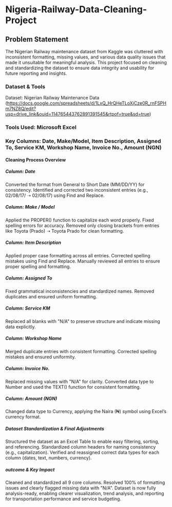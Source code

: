 # Nigeria-Railway-Data-Cleaning-Project
## Problem Statement
The Nigerian Railway maintenance dataset from Kaggle was cluttered with inconsistent formatting, missing values, and various data quality issues that made it unsuitable for meaningful analysis. This project focused on cleaning and standardizing the dataset to ensure data integrity and usability for future reporting and insights.

### Dataset & Tools
Dataset: Nigerian Railway Maintenance Data (https://docs.google.com/spreadsheets/d/1LxQ_HrQHeTLoXjCze0R_rnFSPHm7NZ8Q/edit?usp=drive_link&ouid=114765443762891391545&rtpof=true&sd=true)

### Tools Used: Microsoft Excel
### Key Columns: Date, Make/Model, Item Description, Assigned To, Service KM, Workshop Name, Invoice No., Amount (NGN)

#### Cleaning Process Overview
 ##### Column: Date
Converted the format from General to Short Date (MM/DD/YY) for consistency.
Identified and corrected two inconsistent entries (e.g., 02/08/17/ ➝ 02/08/17) using Find and Replace.

##### Column: Make / Model
Applied the PROPER() function to capitalize each word properly.
Fixed spelling errors for accuracy.
Removed only closing brackets from entries like Toyota (Prado) ➝ Toyota Prado for clean formatting.

##### Column: Item Description
Applied proper case formatting across all entries.
Corrected spelling mistakes using Find and Replace.
Manually reviewed all entries to ensure proper spelling and formatting.

##### Column: Assigned To
Fixed grammatical inconsistencies and standardized names.
Removed duplicates and ensured uniform formatting.

##### Column: Service KM
Replaced all blanks with "N/A" to preserve structure and indicate missing data explicitly.

##### Column: Workshop Name
Merged duplicate entries with consistent formatting.
Corrected spelling mistakes and ensured uniformity.

##### Column: Invoice No.
Replaced missing values with "N/A" for clarity.
Converted data type to Number and used the TEXT() function for consistent formatting.

##### Column: Amount (NGN)
Changed data type to Currency, applying the Naira (₦) symbol using Excel’s currency format.

##### Dataset Standardization & Final Adjustments
Structured the dataset as an Excel Table to enable easy filtering, sorting, and referencing.
Standardized column headers for naming consistency (e.g., capitalization).
Verified and reassigned correct data types for each column (dates, text, numbers, currency).

##### outcome & Key Impact
Cleaned and standardized all 9 core columns.
Resolved 100% of formatting issues and clearly flagged missing data with "N/A".
Dataset is now fully analysis-ready, enabling clearer visualization, trend analysis, and reporting for transportation performance and service budgeting.

